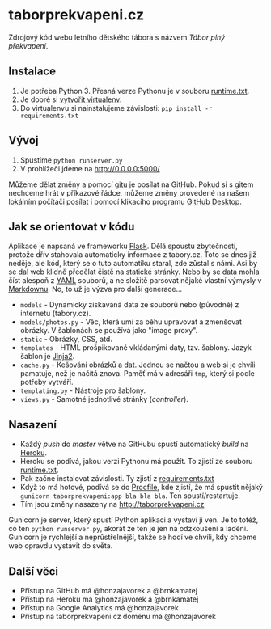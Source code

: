 # taborprekvapeni.cz

Zdrojový kód webu letního dětského tábora s názvem _Tábor plný překvapení_.

## Instalace

1. Je potřeba Python 3. Přesná verze Pythonu je v souboru [runtime.txt](runtime.txt).
2. Je dobré si [vytvořit virtualenv](http://naucse.python.cz/course/pyladies/beginners/install/).
3. Do virtualenvu si nainstalujeme závislosti: `pip install -r requirements.txt`

## Vývoj

1. Spustíme `python runserver.py`
2. V prohlížeči jdeme na http://0.0.0.0:5000/

Můžeme dělat změny a pomocí [gitu](http://naucse.python.cz/course/pyladies/sessions/git/) je posílat na GitHub. Pokud si s gitem nechceme hrát v příkazové řádce, můžeme změny provedené na našem lokálním počítači posílat i pomocí klikacího programu [GitHub Desktop](https://desktop.github.com/).

## Jak se orientovat v kódu

Aplikace je napsaná ve frameworku [Flask](http://flask.pocoo.org/). Dělá spoustu zbytečností, protože dřív stahovala automaticky informace z tabory.cz. Toto se dnes již neděje, ale kód, který se o tuto automatiku staral, zde zůstal s námi. Asi by se dal web klidně předělat čistě na statické stránky. Nebo by se data mohla číst alespoň z [YAML](http://yaml.org/) souborů, a ne složitě parsovat nějaké vlastní výmysly v [Markdownu](https://guides.github.com/features/mastering-markdown/). No, to už je výzva pro další generace...

- `models` - Dynamicky získávaná data ze souborů nebo (původně) z internetu (tabory.cz).
- `models/photos.py` - Věc, která umí za běhu upravovat a zmenšovat obrázky. V šablonách se používá jako "image proxy".
- `static` - Obrázky, CSS, atd.
- `templates` - HTML prošpikované vkládanými daty, tzv. šablony. Jazyk šablon je [Jinja2](http://jinja.pocoo.org/).
- `cache.py` - Kešování obrázků a dat. Jednou se načtou a web si je chvíli pamatuje, než je načítá znova. Paměť má v adresáři `tmp`, který si podle potřeby vytváří.
- `templating.py` - Nástroje pro šablony.
- `views.py` - Samotné jednotlivé stránky (_controller_).

## Nasazení

- Každý _push_ do _master_ větve na GitHubu spustí automatický _build_ na [Heroku](http://heroku.com/).
- Heroku se podívá, jakou verzi Pythonu má použít. To zjistí ze souboru [runtime.txt](runtime.txt).
- Pak začne instalovat závislosti. Ty zjistí z [requirements.txt](requirements.txt)
- Když to má hotové, podívá se do [Procfile](Procfile), kde zjistí, že má spustit nějaký `gunicorn taborprekvapeni:app bla bla bla`. Ten spustí/restartuje.
- Tím jsou změny nasazeny na http://taborprekvapeni.cz

Gunicorn je server, který spustí Python aplikaci a vystaví ji ven. Je to totéž, co ten `python runserver.py`, akorát že ten je jen na odzkoušení a ladění. Gunicorn je rychlejší a neprůstřelnější, takže se hodí ve chvíli, kdy chceme web opravdu vystavit do světa.

## Další věci

- Přístup na GitHub má @honzajavorek a @brnkamatej
- Přístup na Heroku má @honzajavorek a @brnkamatej
- Přístup na Google Analytics má @honzajavorek
- Přístup na taborprekvapeni.cz doménu má @honzajavorek
